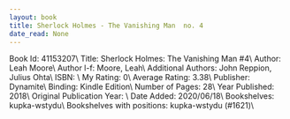 ```yaml
---
layout: book
title: Sherlock Holmes - The Vanishing Man  no. 4
date_read: None
---
```


Book Id: 41153207\ 
Title: Sherlock Holmes: The Vanishing Man #4\ 
Author: Leah Moore\ 
Author l-f: Moore, Leah\ 
Additional Authors: John Reppion, Julius Ohta\ 
ISBN: \ 
My Rating: 0\ 
Average Rating: 3.38\ 
Publisher: Dynamite\ 
Binding: Kindle Edition\ 
Number of Pages: 28\ 
Year Published: 2018\ 
Original Publication Year: \ 
Date Added: 2020/06/18\ 
Bookshelves: kupka-wstydu\ 
Bookshelves with positions: kupka-wstydu (#1621)\ 


